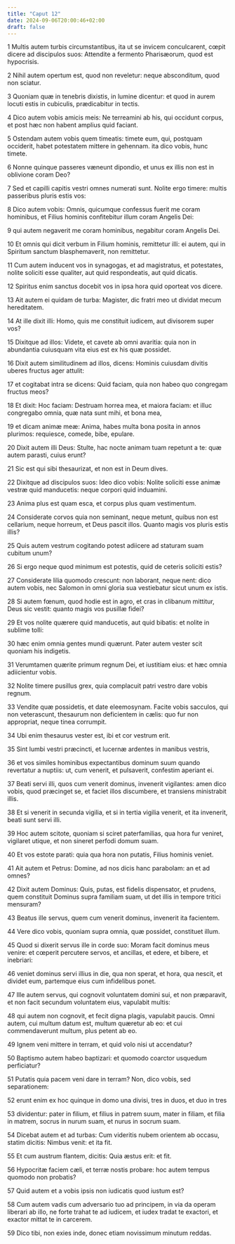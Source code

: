 ```yaml
---
title: "Caput 12"
date: 2024-09-06T20:00:46+02:00
draft: false
---
```



1 Multis autem turbis circumstantibus, ita ut se invicem conculcarent, cœpit dicere ad discipulos suos: Attendite a fermento Pharisæorum, quod est hypocrisis.

2 Nihil autem opertum est, quod non reveletur: neque absconditum, quod non sciatur.

3 Quoniam quæ in tenebris dixistis, in lumine dicentur: et quod in aurem locuti estis in cubiculis, prædicabitur in tectis.

4 Dico autem vobis amicis meis: Ne terreamini ab his, qui occidunt corpus, et post hæc non habent amplius quid faciant.

5 Ostendam autem vobis quem timeatis: timete eum, qui, postquam occiderit, habet potestatem mittere in gehennam. ita dico vobis, hunc timete.

6 Nonne quinque passeres væneunt dipondio, et unus ex illis non est in oblivione coram Deo?

7 Sed et capilli capitis vestri omnes numerati sunt. Nolite ergo timere: multis passeribus pluris estis vos:

8 Dico autem vobis: Omnis, quicumque confessus fuerit me coram hominibus, et Filius hominis confitebitur illum coram Angelis Dei:

9 qui autem negaverit me coram hominibus, negabitur coram Angelis Dei.

10 Et omnis qui dicit verbum in Filium hominis, remittetur illi: ei autem, qui in Spiritum sanctum blasphemaverit, non remittetur.

11 Cum autem inducent vos in synagogas, et ad magistratus, et potestates, nolite soliciti esse qualiter, aut quid respondeatis, aut quid dicatis.

12 Spiritus enim sanctus docebit vos in ipsa hora quid oporteat vos dicere.

13 Ait autem ei quidam de turba: Magister, dic fratri meo ut dividat mecum hereditatem.

14 At ille dixit illi: Homo, quis me constituit iudicem, aut divisorem super vos?

15 Dixitque ad illos: Videte, et cavete ab omni avaritia: quia non in abundantia cuiusquam vita eius est ex his quæ possidet.

16 Dixit autem similitudinem ad illos, dicens: Hominis cuiusdam divitis uberes fructus ager attulit:

17 et cogitabat intra se dicens: Quid faciam, quia non habeo quo congregam fructus meos?

18 Et dixit: Hoc faciam: Destruam horrea mea, et maiora faciam: et illuc congregabo omnia, quæ nata sunt mihi, et bona mea,

19 et dicam animæ meæ: Anima, habes multa bona posita in annos plurimos: requiesce, comede, bibe, epulare.

20 Dixit autem illi Deus: Stulte, hac nocte animam tuam repetunt a te: quæ autem parasti, cuius erunt?

21 Sic est qui sibi thesaurizat, et non est in Deum dives.

22 Dixitque ad discipulos suos: Ideo dico vobis: Nolite soliciti esse animæ vestræ quid manducetis: neque corpori quid induamini.

23 Anima plus est quam esca, et corpus plus quam vestimentum.

24 Considerate corvos quia non seminant, neque metunt, quibus non est cellarium, neque horreum, et Deus pascit illos. Quanto magis vos pluris estis illis?

25 Quis autem vestrum cogitando potest adiicere ad staturam suam cubitum unum?

26 Si ergo neque quod minimum est potestis, quid de ceteris soliciti estis?

27 Considerate lilia quomodo crescunt: non laborant, neque nent: dico autem vobis, nec Salomon in omni gloria sua vestiebatur sicut unum ex istis.

28 Si autem fœnum, quod hodie est in agro, et cras in clibanum mittitur, Deus sic vestit: quanto magis vos pusillæ fidei?

29 Et vos nolite quærere quid manducetis, aut quid bibatis: et nolite in sublime tolli:

30 hæc enim omnia gentes mundi quærunt. Pater autem vester scit quoniam his indigetis.

31 Verumtamen quærite primum regnum Dei, et iustitiam eius: et hæc omnia adiicientur vobis.

32 Nolite timere pusillus grex, quia complacuit patri vestro dare vobis regnum.

33 Vendite quæ possidetis, et date eleemosynam. Facite vobis sacculos, qui non veterascunt, thesaurum non deficientem in cælis: quo fur non appropriat, neque tinea corrumpit.

34 Ubi enim thesaurus vester est, ibi et cor vestrum erit.

35 Sint lumbi vestri præcincti, et lucernæ ardentes in manibus vestris,

36 et vos similes hominibus expectantibus dominum suum quando revertatur a nuptiis: ut, cum venerit, et pulsaverit, confestim aperiant ei.

37 Beati servi illi, quos cum venerit dominus, invenerit vigilantes: amen dico vobis, quod præcinget se, et faciet illos discumbere, et transiens ministrabit illis.

38 Et si venerit in secunda vigilia, et si in tertia vigilia venerit, et ita invenerit, beati sunt servi illi.

39 Hoc autem scitote, quoniam si sciret paterfamilias, qua hora fur veniret, vigilaret utique, et non sineret perfodi domum suam.

40 Et vos estote parati: quia qua hora non putatis, Filius hominis veniet.

41 Ait autem et Petrus: Domine, ad nos dicis hanc parabolam: an et ad omnes?

42 Dixit autem Dominus: Quis, putas, est fidelis dispensator, et prudens, quem constituit Dominus supra familiam suam, ut det illis in tempore tritici mensuram?

43 Beatus ille servus, quem cum venerit dominus, invenerit ita facientem.

44 Vere dico vobis, quoniam supra omnia, quæ possidet, constituet illum.

45 Quod si dixerit servus ille in corde suo: Moram facit dominus meus venire: et cœperit percutere servos, et ancillas, et edere, et bibere, et inebriari:

46 veniet dominus servi illius in die, qua non sperat, et hora, qua nescit, et dividet eum, partemque eius cum infidelibus ponet.

47 Ille autem servus, qui cognovit voluntatem domini sui, et non præparavit, et non facit secundum voluntatem eius, vapulabit multis:

48 qui autem non cognovit, et fecit digna plagis, vapulabit paucis. Omni autem, cui multum datum est, multum quæretur ab eo: et cui commendaverunt multum, plus petent ab eo.

49 Ignem veni mittere in terram, et quid volo nisi ut accendatur?

50 Baptismo autem habeo baptizari: et quomodo coarctor usquedum perficiatur?

51 Putatis quia pacem veni dare in terram? Non, dico vobis, sed separationem:

52 erunt enim ex hoc quinque in domo una divisi, tres in duos, et duo in tres

53 dividentur: pater in filium, et filius in patrem suum, mater in filiam, et filia in matrem, socrus in nurum suam, et nurus in socrum suam.

54 Dicebat autem et ad turbas: Cum videritis nubem orientem ab occasu, statim dicitis: Nimbus venit: et ita fit.

55 Et cum austrum flantem, dicitis: Quia æstus erit: et fit.

56 Hypocritæ faciem cæli, et terræ nostis probare: hoc autem tempus quomodo non probatis?

57 Quid autem et a vobis ipsis non iudicatis quod iustum est?

58 Cum autem vadis cum adversario tuo ad principem, in via da operam liberari ab illo, ne forte trahat te ad iudicem, et iudex tradat te exactori, et exactor mittat te in carcerem.

59 Dico tibi, non exies inde, donec etiam novissimum minutum reddas.

